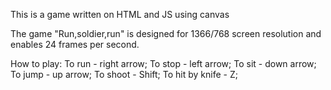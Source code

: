 
This is a game written on HTML and JS using canvas

The game "Run,soldier,run" is designed for 1366/768 screen resolution and enables 24 frames per second.

How to play: 
To run - right arrow;
To stop - left arrow;
To sit - down arrow;
To jump - up arrow;
To shoot - Shift;
To hit by knife - Z;